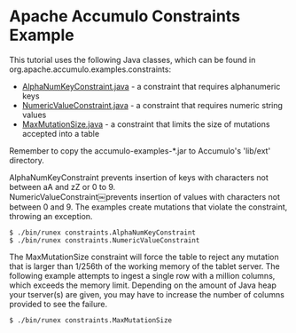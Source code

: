 <!--
Licensed to the Apache Software Foundation (ASF) under one or more
contributor license agreements.  See the NOTICE file distributed with
this work for additional information regarding copyright ownership.
The ASF licenses this file to You under the Apache License, Version 2.0
(the "License"); you may not use this file except in compliance with
the License.  You may obtain a copy of the License at

    http://www.apache.org/licenses/LICENSE-2.0

Unless required by applicable law or agreed to in writing, software
distributed under the License is distributed on an "AS IS" BASIS,
WITHOUT WARRANTIES OR CONDITIONS OF ANY KIND, either express or implied.
See the License for the specific language governing permissions and
limitations under the License.
-->
# Apache Accumulo Constraints Example

This tutorial uses the following Java classes, which can be found in org.apache.accumulo.examples.constraints:

 * [AlphaNumKeyConstraint.java] - a constraint that requires alphanumeric keys
 * [NumericValueConstraint.java] - a constraint that requires numeric string values
 * [MaxMutationSize.java] - a constraint that limits the size of mutations accepted into a table

Remember to copy the accumulo-examples-\*.jar to Accumulo's 'lib/ext' directory.

AlphaNumKeyConstraint prevents insertion of keys with characters not between aA and zZ or 0 to 9.  
NumericValueConstraint￼prevents insertion of values with characters not between 0 and 9. The examples create mutations 
that violate the constraint, throwing an exception.

    $ ./bin/runex constraints.AlphaNumKeyConstraint
    $ ./bin/runex constraints.NumericValueConstraint

The MaxMutationSize constraint will force the table to reject any mutation that is larger than 1/256th of the
working memory of the tablet server.  The following example attempts to ingest a single row with a million columns,
which exceeds the memory limit. Depending on the amount of Java heap your tserver(s) are given, you may have to
increase the number of columns provided to see the failure.

    $ ./bin/runex constraints.MaxMutationSize

[AlphaNumKeyConstraint.java]: ../src/main/java/org/apache/accumulo/examples/constraints/AlphaNumKeyConstraint.java
[NumericValueConstraint.java]: ../src/main/java/org/apache/accumulo/examples/constraints/NumericValueConstraint.java
[MaxMutationSize.java]: ../src/main/java/org/apache/accumulo/examples/constraints/MaxMutationSize.java


